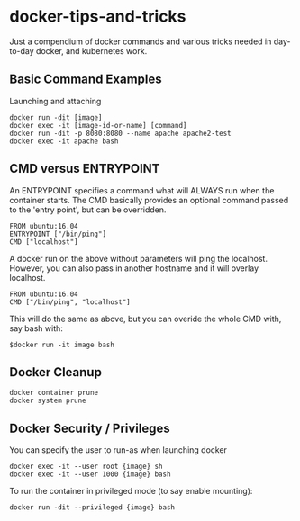 # docker-tips-and-tricks
Just a compendium of docker commands and various tricks needed in day-to-day docker, and kubernetes work. 

## Basic Command Examples
Launching and attaching

```
docker run -dit [image]
docker exec -it [image-id-or-name] [command]
docker run -dit -p 8080:8080 --name apache apache2-test
docker exec -it apache bash
```
## CMD versus ENTRYPOINT
An ENTRYPOINT specifies a command what will ALWAYS run when the container starts. 
The CMD basically provides an optional command passed to the 'entry point', but can be overridden. 
```
FROM ubuntu:16.04
ENTRYPOINT ["/bin/ping"]
CMD ["localhost"]
```
A docker run on the above without parameters will ping the localhost. However, you can also pass in another hostname and it will overlay localhost. 
```
FROM ubuntu:16.04
CMD ["/bin/ping", "localhost"]
```
This will do the same as above, but you can overide the whole CMD with, say bash with:
```
$docker run -it image bash
```
## Docker Cleanup
```
docker container prune
docker system prune
```

## Docker Security / Privileges
You can specify the user to run-as when launching docker
```
docker exec -it --user root {image} sh
docker exec -it --user 1000 {image} bash
```
To run the container in privileged mode (to say enable mounting):
```
docker run -dit --privileged {image} bash
```


